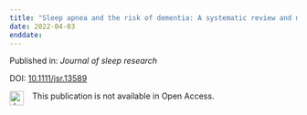 ```yaml
---
title: "Sleep apnea and the risk of dementia: A systematic review and meta-analysis."
date: 2022-04-03
enddate:
---
```


Published in: *Journal of sleep research*

DOI: [10.1111/jsr.13589](https://doi.org/10.1111/jsr.13589)

<img src=https://upload.wikimedia.org/wikipedia/commons/thumb/0/0e/Closed_Access_logo_transparent.svg/1200px-Closed_Access_logo_transparent.svg.png alt="drawing" width="25" align="left"/> &nbsp;&nbsp;&nbsp;This publication is not available in Open Access.


